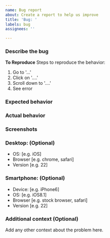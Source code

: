 ```yaml
---
name: Bug report
about: Create a report to help us improve
title: 'Bug: '
labels: bug
assignees: ''

---
```

### Describe the bug
<!-- A clear and concise description of what the bug is -->

**To Reproduce**
Steps to reproduce the behavior:
1. Go to '...'
2. Click on '....'
3. Scroll down to '....'
4. See error

### Expected behavior
<!-- A clear and concise description of what you expected to happen. -->

### Actual behavior
<!-- A clear and concise description of what is happening. -->

### Screenshots
<!-- If applicable, add screenshots to help explain your problem. -->

### Desktop: (Optional)
 - OS: [e.g. iOS]
 - Browser [e.g. chrome, safari]
 - Version [e.g. 22]

### Smartphone: (Optional)
 - Device: [e.g. iPhone6]
 - OS: [e.g. iOS8.1]
 - Browser [e.g. stock browser, safari]
 - Version [e.g. 22]

### Additional context (Optional)
Add any other context about the problem here.
